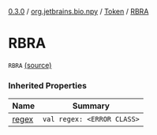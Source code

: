 [0.3.0](../../index.md) / [org.jetbrains.bio.npy](../index.md) / [Token](index.md) / [RBRA](.)

# RBRA

`RBRA` [(source)](https://github.com/JetBrains-Research/npy/blob/0.3.0/src/main/kotlin/org/jetbrains/bio/npy/Support.kt#L65)

### Inherited Properties

| Name | Summary |
|---|---|
| [regex](regex.md) | `val regex: <ERROR CLASS>` |
